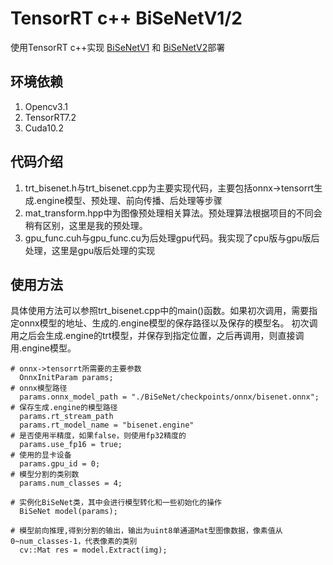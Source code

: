 # TensorRT c++ BiSeNetV1/2

使用TensorRT c++实现 [BiSeNetV1](https://arxiv.org/abs/1808.00897) 和 [BiSeNetV2](https://arxiv.org/abs/1808.00897)部署

## 环境依赖

1. Opencv3.1
2. TensorRT7.2
3. Cuda10.2

## 代码介绍

1. trt_bisenet.h与trt_bisenet.cpp为主要实现代码，主要包括onnx->tensorrt生成.engine模型、预处理、前向传播、后处理等步骤
2. mat_transform.hpp中为图像预处理相关算法。预处理算法根据项目的不同会稍有区别，这里是我的预处理。
3. gpu_func.cuh与gpu_func.cu为后处理gpu代码。我实现了cpu版与gpu版后处理，这里是gpu版后处理的实现

## 使用方法

具体使用方法可以参照trt_bisenet.cpp中的main()函数。如果初次调用，需要指定onnx模型的地址、生成的.engine模型的保存路径以及保存的模型名。
初次调用之后会生成.engine的trt模型，并保存到指定位置，之后再调用，则直接调用.engine模型。
```
# onnx->tensorrt所需要的主要参数
  OnnxInitParam params;
# onnx模型路径
  params.onnx_model_path = "./BiSeNet/checkpoints/onnx/bisenet.onnx";
# 保存生成.engine的模型路径
  params.rt_stream_path
  params.rt_model_name = "bisenet.engine"
# 是否使用半精度，如果false，则使用fp32精度的
  params.use_fp16 = true;
# 使用的显卡设备
  params.gpu_id = 0;
# 模型分割的类别数
  params.num_classes = 4;

# 实例化BiSeNet类，其中会进行模型转化和一些初始化的操作
  BiSeNet model(params);

# 模型前向推理,得到分割的输出，输出为uint8单通道Mat型图像数据，像素值从0~num_classes-1，代表像素的类别
  cv::Mat res = model.Extract(img);
```
